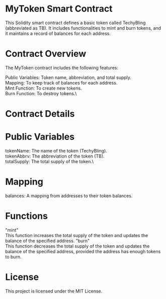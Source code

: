 # MyToken Smart Contract
This Solidity smart contract defines a basic token called TechyBling (abbreviated as TB). It includes functionalities to mint and burn tokens, and it maintains a record of balances for each address.

# Contract Overview
The MyToken contract includes the following features:

Public Variables: Token name, abbreviation, and total supply.\
Mapping: To keep track of balances for each address.\
Mint Function: To create new tokens.\
Burn Function: To destroy tokens.\
# Contract Details
# Public Variables
tokenName: The name of the token (TechyBling).\
tokenAbbrv: The abbreviation of the token (TB).\
totalSupply: The total supply of the token.\
# Mapping
balances: A mapping from addresses to their token balances.
# Functions
"mint"\
This function increases the total supply of the token and updates the balance of the specified address.
"burn"\
This function decreases the total supply of the token and updates the balance of the specified address, provided the address has enough tokens to burn.
# License
This project is licensed under the MIT License.

